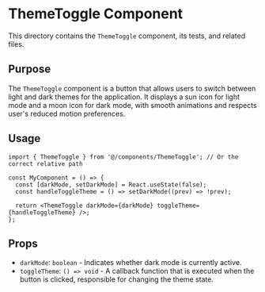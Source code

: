 # ThemeToggle Component

This directory contains the `ThemeToggle` component, its tests, and related files.

## Purpose

The `ThemeToggle` component is a button that allows users to switch between light and dark themes for the application. It displays a sun icon for light mode and a moon icon for dark mode, with smooth animations and respects user's reduced motion preferences.

## Usage

```tsx
import { ThemeToggle } from '@/components/ThemeToggle'; // Or the correct relative path

const MyComponent = () => {
  const [darkMode, setDarkMode] = React.useState(false);
  const handleToggleTheme = () => setDarkMode((prev) => !prev);

  return <ThemeToggle darkMode={darkMode} toggleTheme={handleToggleTheme} />;
};
```

## Props

- `darkMode`: `boolean` - Indicates whether dark mode is currently active.
- `toggleTheme`: `() => void` - A callback function that is executed when the button is clicked, responsible for changing the theme state.
